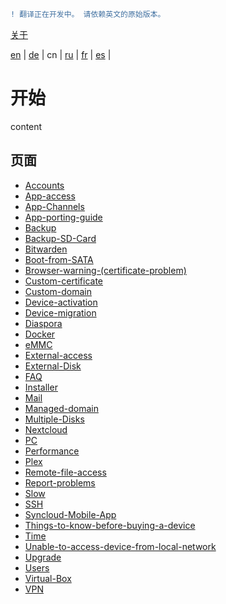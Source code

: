 ```diff
! 翻译正在开发中。 请依赖英文的原始版本。
```

[关于](https://github.com/syncloud/docs)

[en](https://github.com/syncloud/platform/wiki) | 
[de](https://github.com/syncloud/docs/blob/master/de/index.md) | 
cn | 
[ru](https://github.com/syncloud/docs/blob/master/ru/index.md) | 
[fr](https://github.com/syncloud/docs/blob/master/fr/index.md) | 
[es](https://github.com/syncloud/docs/blob/master/es/index.md) | 

# 开始

content

## 页面

* [Accounts](https://github.com/syncloud/docs/blob/master/cn/content/Accounts.md)
* [App-access](https://github.com/syncloud/docs/blob/master/cn/content/App-access.md)
* [App-Channels](https://github.com/syncloud/docs/blob/master/cn/content/App-Channels.md)
* [App-porting-guide](https://github.com/syncloud/docs/blob/master/cn/content/App-porting-guide.md)
* [Backup](https://github.com/syncloud/docs/blob/master/cn/content/Backup.md)
* [Backup-SD-Card](https://github.com/syncloud/docs/blob/master/cn/content/Backup-SD-Card.md)
* [Bitwarden](https://github.com/syncloud/docs/blob/master/cn/content/Bitwarden.md)
* [Boot-from-SATA](https://github.com/syncloud/docs/blob/master/cn/content/Boot-from-SATA.md)
* [Browser-warning-(certificate-problem)](https://github.com/syncloud/docs/blob/master/cn/content/Browser-warning-(certificate-problem).md)
* [Custom-certificate](https://github.com/syncloud/docs/blob/master/cn/content/Custom-certificate.md)
* [Custom-domain](https://github.com/syncloud/docs/blob/master/cn/content/Custom-domain.md)
* [Device-activation](https://github.com/syncloud/docs/blob/master/cn/content/Device-activation.md)
* [Device-migration](https://github.com/syncloud/docs/blob/master/cn/content/Device-migration.md)
* [Diaspora](https://github.com/syncloud/docs/blob/master/cn/content/Diaspora.md)
* [Docker](https://github.com/syncloud/docs/blob/master/cn/content/Docker.md)
* [eMMC](https://github.com/syncloud/docs/blob/master/cn/content/eMMC.md)
* [External-access](https://github.com/syncloud/docs/blob/master/cn/content/External-access.md)
* [External-Disk](https://github.com/syncloud/docs/blob/master/cn/content/External-Disk.md)
* [FAQ](https://github.com/syncloud/docs/blob/master/cn/content/FAQ.md)
* [Installer](https://github.com/syncloud/docs/blob/master/cn/content/Installer.md)
* [Mail](https://github.com/syncloud/docs/blob/master/cn/content/Mail.md)
* [Managed-domain](https://github.com/syncloud/docs/blob/master/cn/content/Managed-domain.md)
* [Multiple-Disks](https://github.com/syncloud/docs/blob/master/cn/content/Multiple-Disks.md)
* [Nextcloud](https://github.com/syncloud/docs/blob/master/cn/content/Nextcloud.md)
* [PC](https://github.com/syncloud/docs/blob/master/cn/content/PC.md)
* [Performance](https://github.com/syncloud/docs/blob/master/cn/content/Performance.md)
* [Plex](https://github.com/syncloud/docs/blob/master/cn/content/Plex.md)
* [Remote-file-access](https://github.com/syncloud/docs/blob/master/cn/content/Remote-file-access.md)
* [Report-problems](https://github.com/syncloud/docs/blob/master/cn/content/Report-problems.md)
* [Slow](https://github.com/syncloud/docs/blob/master/cn/content/Slow.md)
* [SSH](https://github.com/syncloud/docs/blob/master/cn/content/SSH.md)
* [Syncloud-Mobile-App](https://github.com/syncloud/docs/blob/master/cn/content/Syncloud-Mobile-App.md)
* [Things-to-know-before-buying-a-device](https://github.com/syncloud/docs/blob/master/cn/content/Things-to-know-before-buying-a-device.md)
* [Time](https://github.com/syncloud/docs/blob/master/cn/content/Time.md)
* [Unable-to-access-device-from-local-network](https://github.com/syncloud/docs/blob/master/cn/content/Unable-to-access-device-from-local-network.md)
* [Upgrade](https://github.com/syncloud/docs/blob/master/cn/content/Upgrade.md)
* [Users](https://github.com/syncloud/docs/blob/master/cn/content/Users.md)
* [Virtual-Box](https://github.com/syncloud/docs/blob/master/cn/content/Virtual-Box.md)
* [VPN](https://github.com/syncloud/docs/blob/master/cn/content/VPN.md)

